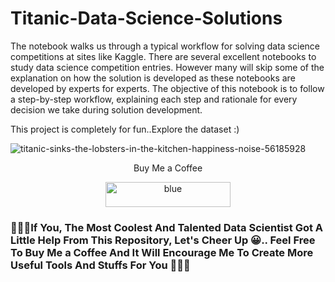# Titanic-Data-Science-Solutions
The notebook walks us through a typical workflow for solving data science competitions at sites like Kaggle.  There are several excellent notebooks to study data science competition entries. However many will skip some of the explanation on how the solution is developed as these notebooks are developed by experts for experts. The objective of this notebook is to follow a step-by-step workflow, explaining each step and rationale for every decision we take during solution development.

This project is completely for fun..Explore the dataset :)

![titanic-sinks-the-lobsters-in-the-kitchen-happiness-noise-56185928](https://user-images.githubusercontent.com/68724228/88470033-43fae380-cf15-11ea-8e2e-f8c1ebdb7b55.png)


<p align='center'>Buy Me a Coffee</p>

<p align='center'><a href="https://paypal.me/rupamshil111?locale.x=en_GB"><img width="200" height="40" alt="blue" src="https://user-images.githubusercontent.com/68724228/88449157-405a5480-ce62-11ea-98c9-92872f8ea661.png"></a></p>

<h3>🤍💖🤍If You, The Most Coolest And Talented Data Scientist Got A Little Help From This Repository, Let's Cheer Up 😀.. Feel Free To Buy Me a Coffee And It Will Encourage Me To Create More Useful Tools And Stuffs For You 🤍💖🤍</h3>


